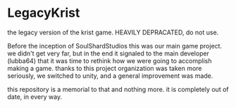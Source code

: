 # LegacyKrist
the legacy version of the krist game. HEAVILY DEPRACATED, do not use.     
            
Before the inception of SoulShardStudios this was our main game project. we didn't get very far, but in the end it signaled to the main developer (lubba64) that it was time to      rethink how we were going to accomplish making a game. thanks to this project organization was taken more seriously, we switched to unity, and a general improvement was made.     
                 
this repository is a memorial to that and nothing more. it is completely out of date, in every way.             
